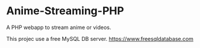 # Anime-Streaming-PHP
A PHP webapp to stream anime or videos.

This projec use a free MySQL DB server.
https://www.freesqldatabase.com
